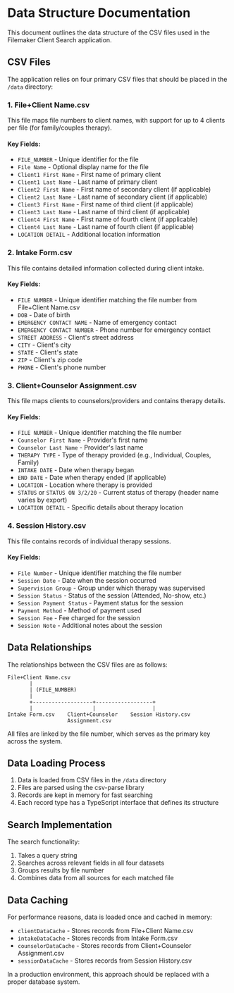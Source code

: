 # Data Structure Documentation

This document outlines the data structure of the CSV files used in the Filemaker Client Search application.

## CSV Files

The application relies on four primary CSV files that should be placed in the `/data` directory:

### 1. File+Client Name.csv

This file maps file numbers to client names, with support for up to 4 clients per file (for family/couples therapy).

#### Key Fields:
- `FILE_NUMBER` - Unique identifier for the file
- `File Name` - Optional display name for the file 
- `Client1 First Name` - First name of primary client
- `Client1 Last Name` - Last name of primary client
- `Client2 First Name` - First name of secondary client (if applicable)
- `Client2 Last Name` - Last name of secondary client (if applicable)
- `Client3 First Name` - First name of third client (if applicable)
- `Client3 Last Name` - Last name of third client (if applicable)
- `Client4 First Name` - First name of fourth client (if applicable)
- `Client4 Last Name` - Last name of fourth client (if applicable)
- `LOCATION DETAIL` - Additional location information

### 2. Intake Form.csv

This file contains detailed information collected during client intake.

#### Key Fields:
- `FILE NUMBER` - Unique identifier matching the file number from File+Client Name.csv
- `DOB` - Date of birth
- `EMERGENCY CONTACT NAME` - Name of emergency contact
- `EMERGENCY CONTACT NUMBER` - Phone number for emergency contact
- `STREET ADDRESS` - Client's street address
- `CITY` - Client's city
- `STATE` - Client's state
- `ZIP` - Client's zip code
- `PHONE` - Client's phone number

### 3. Client+Counselor Assignment.csv

This file maps clients to counselors/providers and contains therapy details.

#### Key Fields:
- `FILE NUMBER` - Unique identifier matching the file number
- `Counselor First Name` - Provider's first name
- `Counselor Last Name` - Provider's last name
- `THERAPY TYPE` - Type of therapy provided (e.g., Individual, Couples, Family)
- `INTAKE DATE` - Date when therapy began
- `END DATE` - Date when therapy ended (if applicable)
- `LOCATION` - Location where therapy is provided
- `STATUS` or `STATUS ON 3/2/20` - Current status of therapy (header name varies by export)
- `LOCATION DETAIL` - Specific details about therapy location

### 4. Session History.csv

This file contains records of individual therapy sessions.

#### Key Fields:
- `File Number` - Unique identifier matching the file number
- `Session Date` - Date when the session occurred
- `Supervision Group` - Group under which therapy was supervised
- `Session Status` - Status of the session (Attended, No-show, etc.)
- `Session Payment Status` - Payment status for the session
- `Payment Method` - Method of payment used
- `Session Fee` - Fee charged for the session
- `Session Note` - Additional notes about the session

## Data Relationships

The relationships between the CSV files are as follows:

```
File+Client Name.csv
       |
       | (FILE_NUMBER)
       |
       +-------------------+------------------+
       |                   |                  |
Intake Form.csv    Client+Counselor    Session History.csv
                   Assignment.csv
```

All files are linked by the file number, which serves as the primary key across the system.

## Data Loading Process

1. Data is loaded from CSV files in the `/data` directory
2. Files are parsed using the csv-parse library
3. Records are kept in memory for fast searching
4. Each record type has a TypeScript interface that defines its structure

## Search Implementation

The search functionality:
1. Takes a query string
2. Searches across relevant fields in all four datasets
3. Groups results by file number
4. Combines data from all sources for each matched file

## Data Caching

For performance reasons, data is loaded once and cached in memory:
- `clientDataCache` - Stores records from File+Client Name.csv
- `intakeDataCache` - Stores records from Intake Form.csv
- `counselorDataCache` - Stores records from Client+Counselor Assignment.csv
- `sessionDataCache` - Stores records from Session History.csv

In a production environment, this approach should be replaced with a proper database system. 
